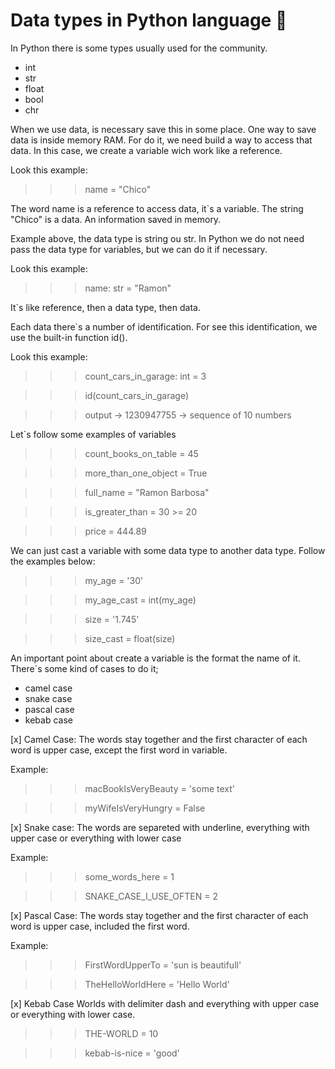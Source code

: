 Data types in Python language 🐍
======================

In Python there is some types usually used for the community.

- int
- str
- float
- bool
- chr

When we use data, is necessary save this in some place. One way to save data is inside memory RAM.
For do it, we need build a way to access that data. In this case, we create a variable wich work like a reference.

Look this example:
>>> name = "Chico"

The word name is a reference to access data, it`s a variable.
The string "Chico" is a data. An information saved in memory.

Example above, the data type is string ou str. In Python we do not need pass the data type for variables, but we can do it if necessary.

Look this example:
>>> name: str = "Ramon"

It`s like reference, then a data type, then data.

Each data there`s a number of identification. For see this identification, we use the built-in function id().

Look this example:
>>> count_cars_in_garage: int = 3

>>> id(count_cars_in_garage)

>>> output -> 1230947755 -> sequence of 10 numbers

Let`s follow some examples of variables
>>> count_books_on_table = 45

>>> more_than_one_object = True

>>> full_name = "Ramon Barbosa"

>>> is_greater_than = 30 >= 20

>>> price = 444.89

We can just cast a variable with some data type to another data type. Follow the examples below:

>>> my_age = '30'

>>> my_age_cast = int(my_age)

>>> size = '1.745'

>>> size_cast = float(size)

An important point about create a variable is the format the name of it.
There`s some kind of cases to do it; 

- camel case
- snake case
- pascal case
- kebab case

[x] Camel Case:
The words stay together and the first character of each word is upper case, except the first word in variable.

Example:

>>> macBookIsVeryBeauty = 'some text'

>>> myWifeIsVeryHungry = False

[x] Snake case:
The words are separeted with underline, everything with upper case or everything with lower case

Example:

>>> some_words_here = 1

>>> SNAKE_CASE_I_USE_OFTEN = 2

[x] Pascal Case:
The words stay together and the first character of each word is upper case, included the first word.

Example:

>>> FirstWordUpperTo = 'sun is beautifull'

>>> TheHelloWorldHere = 'Hello World'

[x] Kebab Case
Worlds with delimiter dash and everything with upper case or everything with lower case.

>>> THE-WORLD = 10

>>>  kebab-is-nice = 'good'
